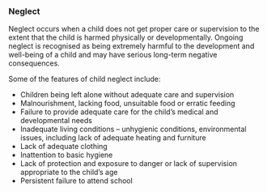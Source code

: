 ###  Neglect

Neglect occurs when a child does not get proper care or supervision to the
extent that the child is harmed physically or developmentally. Ongoing neglect
is recognised as being extremely harmful to the development and well-being of
a child and may have serious long-term negative consequences.

Some of the features of child neglect include:

  * Children being left alone without adequate care and supervision 
  * Malnourishment, lacking food, unsuitable food or erratic feeding 
  * Failure to provide adequate care for the child’s medical and developmental needs 
  * Inadequate living conditions – unhygienic conditions, environmental issues, including lack of adequate heating and furniture 
  * Lack of adequate clothing 
  * Inattention to basic hygiene 
  * Lack of protection and exposure to danger or lack of supervision appropriate to the child’s age 
  * Persistent failure to attend school 
